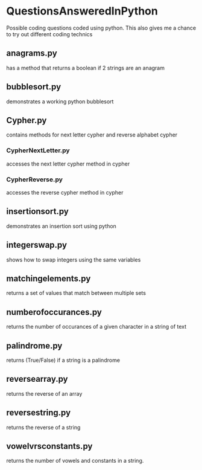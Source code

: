 # QuestionsAnsweredInPython

Possible coding questions coded using python.
This also gives me a chance to try out different coding technics

## anagrams.py
has a method that returns a boolean if 2 strings are an anagram

## bubblesort.py
demonstrates a working python bubblesort

## Cypher.py
contains methods for next letter cypher and reverse alphabet cypher

### CypherNextLetter.py
accesses the next letter cypher method in cypher

### CypherReverse.py
accesses the reverse cypher method in cypher

## insertionsort.py
demonstrates an insertion sort using python

## integerswap.py
shows how to swap integers using the same variables

## matchingelements.py
returns a set of values that match between multiple sets

## numberofoccurances.py
returns the number of occurances of a given character in a string of text

## palindrome.py
returns (True/False) if a string is a palindrome

## reversearray.py
returns the reverse of an array

## reversestring.py
returns the reverse of a string

## vowelvrsconstants.py
returns the number of vowels and constants in a string.

